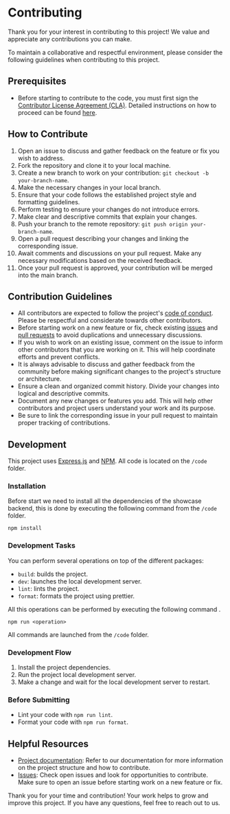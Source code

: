 <!--
SPDX-FileCopyrightText: 2025 2025 INDUSTRIA DE DISEÑO TEXTIL S.A. (INDITEX S.A.)

SPDX-License-Identifier: Apache-2.0
-->

# Contributing

Thank you for your interest in contributing to this project! We value and appreciate any contributions you can make.

To maintain a collaborative and respectful environment, please consider the following guidelines when contributing to this project.

## Prerequisites

- Before starting to contribute to the code, you must first sign the
  [Contributor License Agreement (CLA)](https://github.com/InditexTech/foss/blob/main/documents/ITX_OSS_CLA.pdf).
  Detailed instructions on how to proceed can be found [here](https://github.com/InditexTech/foss/blob/main/CONTRIBUTING.md).

## How to Contribute

1. Open an issue to discuss and gather feedback on the feature or fix you wish to address.
2. Fork the repository and clone it to your local machine.
3. Create a new branch to work on your contribution: `git checkout -b your-branch-name`.
4. Make the necessary changes in your local branch.
5. Ensure that your code follows the established project style and formatting guidelines.
6. Perform testing to ensure your changes do not introduce errors.
7. Make clear and descriptive commits that explain your changes.
8. Push your branch to the remote repository: `git push origin your-branch-name`.
9. Open a pull request describing your changes and linking the corresponding issue.
10. Await comments and discussions on your pull request. Make any necessary modifications based on the received feedback.
11. Once your pull request is approved, your contribution will be merged into the main branch.

## Contribution Guidelines

- All contributors are expected to follow the project's [code of conduct](CODE_OF_CONDUCT.md). Please be respectful and considerate towards other contributors.
- Before starting work on a new feature or fix, check existing [issues](../../issues) and [pull requests](../../pulls) to avoid duplications and unnecessary discussions.
- If you wish to work on an existing issue, comment on the issue to inform other contributors that you are working on it. This will help coordinate efforts and prevent conflicts.
- It is always advisable to discuss and gather feedback from the community before making significant changes to the project's structure or architecture.
- Ensure a clean and organized commit history. Divide your changes into logical and descriptive commits.
- Document any new changes or features you add. This will help other contributors and project users understand your work and its purpose.
- Be sure to link the corresponding issue in your pull request to maintain proper tracking of contributions.

## Development

This project uses [Express.js](https://expressjs.com/) and [NPM](https://docs.npmjs.com/about-npm). All code is located on the `/code` folder.

### Installation

Before start we need to install all the dependencies of the showcase backend, this is done by executing the following command from the `/code` folder.

```
npm install
```

### Development Tasks

You can perform several operations on top of the different packages:

- `build`: builds the project.
- `dev`: launches the local development server.
- `lint`: lints the project.
- `format`: formats the project using prettier.

All this operations can be performed by executing the following command .

```
npm run <operation>
```

All commands are launched from the `/code` folder.

### Development Flow

1. Install the project dependencies.
2. Run the project local development server.
3. Make a change and wait for the local development server to restart.

### Before Submitting

- Lint your code with `npm run lint`.
- Format your code with `npm run format`.

## Helpful Resources

- [Project documentation](README.md): Refer to our documentation for more information on the project structure and how to contribute.
- [Issues](../../issues): Check open issues and look for opportunities to contribute. Make sure to open an issue before starting work on a new feature or fix.

Thank you for your time and contribution! Your work helps to grow and improve this project. If you have any questions, feel free to reach out to us.
